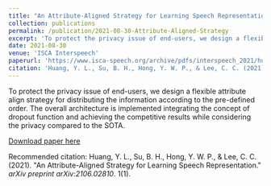 ```yaml
---
title: "An Attribute-Aligned Strategy for Learning Speech Representation"
collection: publications
permalink: /publication/2021-08-30-Attribute-Aligned-Strategy
excerpt: 'To protect the privacy issue of end-users, we design a flexible attribute align strategy for distributing the information according to the pre-defined order. The overall architecture is implemented integrating the concept of dropout function and achieving the competitive results while considering the privacy compared to the SOTA.'
date: 2021-08-30
venue: 'ISCA Interspeech'
paperurl: 'https://www.isca-speech.org/archive/pdfs/interspeech_2021/huang21b_interspeech.pdf'
citation: 'Huang, Y. L., Su, B. H., Hong, Y. W. P., & Lee, C. C. (2021). &quot;An Attribute-Aligned Strategy for Learning Speech Representation.&quot; <i>arXiv preprint arXiv:2106.02810</i>. 1(1).'
---
```

To protect the privacy issue of end-users, we design a flexible attribute align strategy for distributing the information according to the pre-defined order. The overall architecture is implemented integrating the concept of dropout function and achieving the competitive results while considering the privacy compared to the SOTA.


[Download paper here](https://www.isca-speech.org/archive/pdfs/interspeech_2021/huang21b_interspeech.pdf)

Recommended citation: Huang, Y. L., Su, B. H., Hong, Y. W. P., & Lee, C. C. (2021). "An Attribute-Aligned Strategy for Learning Speech Representation." <i>arXiv preprint arXiv:2106.02810</i>. 1(1).
